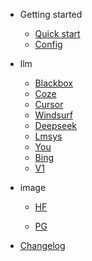 - Getting started
  
  - [Quick start](quickstart.md)
  - [Config](config.md)

- llm
  
  - [Blackbox](blackbox.md)
  - [Coze](coze.md)
  - [Cursor](cursor.md)
  - [Windsurf](windsurf.md)
  - [Deepseek](deepseek.md)
  - [Lmsys](lmsys.md)
  - [You](you.md)
  - [Bing](bing.md)
  - [V1](v1.md)

- image
  
  * [HF](hf.md)
  
  * [PG](pg.md)

- [Changelog](changelog.md)
